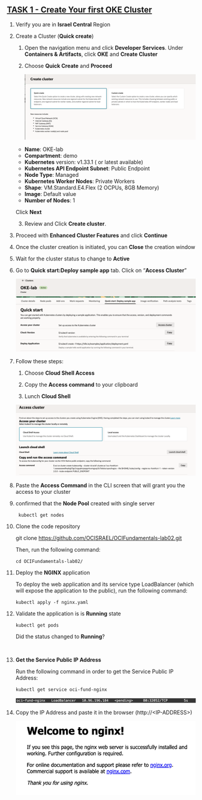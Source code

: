 <h2><ins> TASK 1 - Create Your first OKE Cluster </ins></h2>


1. Verify you are in **Israel Central** Region


2. Create a Cluster (**Quick create**)

   1. Open the navigation menu and click **Developer Services**. Under **Containers & Artifacts**, click **OKE** and **Create Cluster**

   2. Choose **Quick Create** and **Proceed**

      ![drawing](./img/cluster_creation.png)

    -	**Name**: OKE-lab
    -	**Compartment**: demo
    -	**Kubernetes** version: v1.33.1 ( or latest available)
    -	**Kubernetes API Endpoint Subnet**: Public Endpoint
    -   **Node Type**: Managed
    -	**Kubernetes Worker Nodes**: Private Workers
    -	**Shape**: VM.Standard.E4.Flex (2 OCPUs, 8GB Memory)
    -	**Image**: Default value
    -	**Number of Nodes**: 1 <br>

    Click **Next**
    
    3. Review and Click **Create cluster**.

3. Proceed with **Enhanced Cluster Features** and click **Continue**

4. Once the cluster creation is initiated, you can **Close** the creation window

5. Wait for the cluster status to change to **Active**

6. Go to **Quick start:Deploy sample app** tab. Click on “**Access Cluster**”

      ![drawing](./img/access_cluster.png)

7. Follow these steps:
    1. Choose **Cloud Shell Access**

    2. Copy the **Access command** to your clipboard

    3. Lunch **Cloud Shell**

    ![drawing](./img/cloud_shell_access.png)

8.	Paste the **Access Command** in the CLI screen that will grant you the access to your cluster

9. confirmed that the **Node Pool** created with single server

        kubectl get nodes

10. Clone the code repository

    git clone https://github.com/OCISRAEL/OCIFundamentals-lab02.git

    Then, run the following command:

        cd OCIFundamentals-lab02/


11.	Deploy the **NGINX** application 

    To deploy the web application and its service type LoadBalancer (which will expose the application to the public), run the following command:

        kubectl apply -f nginx.yaml

12.	Validate the application is is **Running** state

        kubectl get pods
    
    Did the status changed to **Running**?

<br>

13.	**Get the Service Public IP Address**

    Run the following command in order to get the Service Public IP Address:

        kubectl get service oci-fund-nginx

    ![drawing](./img/oci_fund_nginx.png)
 
14. Copy the IP Address and paste it in the browser (http://<IP-ADDRESS\>)

    ![drawing](./img/welcome_to_nginx.png)
